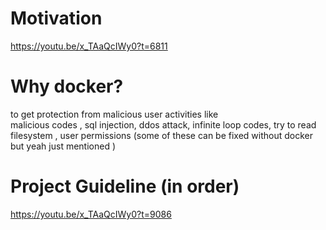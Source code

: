 # Motivation

https://youtu.be/x_TAaQcIWy0?t=6811


# Why docker?
to get protection from malicious user activities like  
malicious codes , sql injection, ddos attack, infinite loop codes, try to read filesystem , user permissions (some of these can be fixed without docker but yeah just mentioned )


# Project Guideline (in order)
https://youtu.be/x_TAaQcIWy0?t=9086
